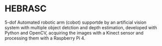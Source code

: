 # HEBRASC
5-dof Automated robotic arm (cobot) supportde by an artificial vision system with multiple object detction and depth estimation, developed with Python and OpenCV, acquiring the images with a Kinect sensor and processing them with a Raspberry Pi 4.
